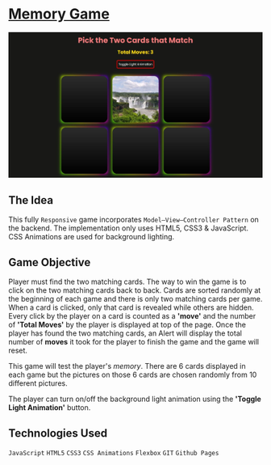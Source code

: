 # [Memory Game](http://chamathcodes.com/memory-game/)

<img src="/port2.jpg">

## The Idea
This fully `Responsive` game incorporates `Model–View–Controller Pattern` on the backend. The implementation only uses HTML5, CSS3 & JavaScript. CSS Animations are used for background lighting. 

## Game Objective
Player must find the two matching cards. The way to win the game is to click on the two matching cards back to back. Cards are sorted randomly at the beginning of each game and there is only two matching cards per game. When a card is clicked, only that card is revealed while others are hidden. Every click by the player on a card is counted as a **'move'** and the number of **'Total Moves'** by the player is displayed at top of the page. Once the player has found the two matching cards, an Alert will display the total number of **moves** it took for the player to finish the game and the game will reset.

This game will test the player's *memory*. There are 6 cards displayed in each game but the pictures on those 6 cards are chosen randomly from 10 different pictures.

The player can turn on/off the background light animation using the **'Toggle Light Animation'** button.

## Technologies Used
`JavaScript` `HTML5` `CSS3` `CSS Animations` `Flexbox` `GIT` `Github Pages`
